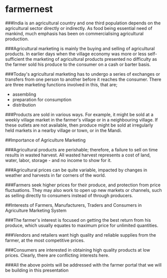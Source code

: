 # farmernest

###India is an agricultural country and one third population depends on the agricultural  sector directly or indirectly. As food being essential need of mankind, much emphasis has been on commercialising agricultural production.

  ###Agricultural marketing is mainly the buying and selling of agricultural products. In earlier days when the village economy was more or less self-sufficient the marketing of agricultural products presented no difficulty as the farmer sold his produce to the consumer on a cash or barter basis.

 ###Today's agricultural marketing has to undergo a series of exchanges or transfers from one person to another before it reaches the consumer. There are three marketing functions involved in this, that are;
* assembling
* preparation for consumption
* distribution

 ###Products are sold in various ways. For example, it might be sold at a weekly village market in the farmer's village or in a neighbouring village. If these outlets are not available, then produce might be sold at irregularly held markets in a nearby village or town, or in the Mandi.

##Importance of Agriculture Marketing

 ###Agricultural products are perishable; therefore, a failure to sell on time results in wasted harvest. All wasted harvest represents a cost of land, water, labor, storage - and no income to show for it.

 ###Agricultural prices can be quite variable, impacted by changes in weather and harvests in far corners of the world.

 ###Farmers seek higher prices for their produce, and protection from price fluctuations. They may also work to open up new markets or channels, such as selling directly to consumers instead of through producers.
 
 ##Interests of Farmers, Manufacturers, Traders and Consumers in Agriculture 
Marketing System

###The farmer's interest is focused on getting the best return from his produce, which usually equates to maximum price for unlimited quantities.

###Vendors and retailers want high quality and reliable supplies from the farmer, at the most competitive prices.

###Consumers are interested in obtaining high quality products at low prices. Clearly, there are conflicting interests here.

###All the above points will be addressed with the farmer portal that we will be building  in this presentation 
 
 
 

